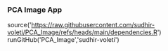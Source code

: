 ### PCA Image App
source('https://raw.githubusercontent.com/sudhir-voleti/PCA_Image/refs/heads/main/dependencies.R')
runGitHub('PCA_Image','sudhir-voleti')
 
